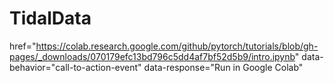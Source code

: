 # TidalData
href="https://colab.research.google.com/github/pytorch/tutorials/blob/gh-pages/_downloads/070179efc13bd796c5dd4af7bf52d5b9/intro.ipynb" data-behavior="call-to-action-event" data-response="Run in Google Colab" 



